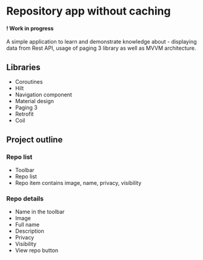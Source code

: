 # Repository app without caching
<h4>! Work in progress</h4> A simple application to learn and demonstrate knowledge about - displaying data from Rest API, usage of paging 3 library as well as MVVM architecture.

<h2>Libraries</h2>
<ul>
  <li>Coroutines</li>
  <li>Hilt</li>
  <li>Navigation component</li>
  <li>Material design</li>
  <li>Paging 3</li>
  <li>Retrofit</li>
  <li>Coil</li>
</ul>

<h2>Project outline</h2>
<h3>Repo list</h3>
<ul>
  <li>Toolbar</li>
  <li>Repo list</li>
  <li>Repo item contains image, name, privacy, visibility</li>
</ul>

<h3>Repo details</h3>
<ul>
  <li>Name in the toolbar</li>
  <li>Image</li>
  <li>Full name</li>
  <li>Description</li>
  <li>Privacy</li>
  <li>Visibility</li>
  <li>View repo button</li>
</ul>
